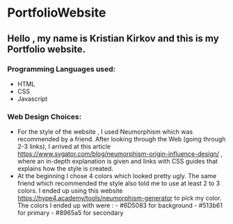 # PortfolioWebsite
## Hello , my name is Kristian Kirkov and this is my Portfolio website.

### Programming Languages used:
- HTML
- CSS
- Javascript

### Web Design Choices:
- For the style of the website , I used Neumorphism which was recommended by a friend. After looking through the Web (going through 2-3 links), I arrived at this article https://www.svgator.com/blog/neumorphism-origin-influence-design/ , where an in-depth explanation is given and links with CSS guides that explains how the style is created.
- At the beginning I chose 4 colors which looked pretty ugly. The same friend which recommended the style also told me to use at least 2 to 3 colors. I ended up using this website https://hype4.academy/tools/neumorphism-generator to pick my color. The colors I ended up with were : - #6D5083 for background - #513b61 for primary - #8965a5 for secondary


